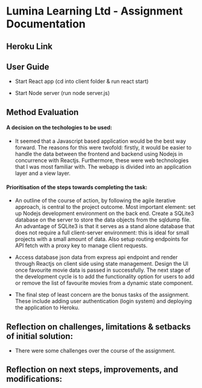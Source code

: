 # Lumina Learning Ltd - Assignment Documentation 

## Heroku Link



## User Guide 

- Start React app (cd into client folder & run react start)

- Start Node server (run node server.js)


## Method Evaluation 

#### A decision on the techologies to be used:

- It seemed that a Javascript based application would be the best way forward. The reasons for this were twofold: firstly, it would be easier to handle the data between the frontend and backend using Nodejs in concurrence with Reactjs. Furthermore, these were web technologies that I was most familiar with. The webapp is divided into an application layer and a view layer.    

#### Prioritisation of the steps towards completing the task:

- An outline of the course of action, by following the agile iterative approach, is central to the project outcome. Most important element: set up Nodejs development environment on the back end. Create a SQLite3 database on the server to store the data objects from the sqldump file. An advantage of SQLite3 is that it serves as a stand alone database that does not require a full client-server environment: this is ideal for small projects with a small amount of data. Also setup routing endpoints for API fetch with a proxy key to manage client requests. 

- Access database json data from express api endpoint and render through Reactjs on client side using state management. Design the UI once favourite movie data is passed in successfully. The next stage of the development cycle is to add the functionality option for users to add or remove the list of favourite movies from a dynamic state component.  

- The final step of least concern are the bonus tasks of the assignment. These include adding user authentication (login system) and deploying the application to Heroku. 


## Reflection on challenges, limitations & setbacks of initial solution:

- There were some challenges over the course of the assignment. 



## Reflection on next steps, improvements, and modifications:
